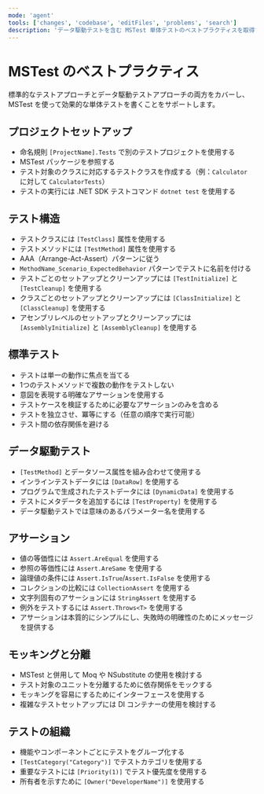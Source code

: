 ```yaml
---
mode: 'agent'
tools: ['changes', 'codebase', 'editFiles', 'problems', 'search']
description: 'データ駆動テストを含む MSTest 単体テストのベストプラクティスを取得する'
---
```


# MSTest のベストプラクティス

標準的なテストアプローチとデータ駆動テストアプローチの両方をカバーし、MSTest を使って効果的な単体テストを書くことをサポートします。

## プロジェクトセットアップ

- 命名規則 `[ProjectName].Tests` で別のテストプロジェクトを使用する
- MSTest パッケージを参照する
- テスト対象のクラスに対応するテストクラスを作成する（例：`Calculator` に対して `CalculatorTests`）
- テストの実行には .NET SDK テストコマンド `dotnet test` を使用する

## テスト構造

- テストクラスには `[TestClass]` 属性を使用する
- テストメソッドには `[TestMethod]` 属性を使用する
- AAA（Arrange-Act-Assert）パターンに従う
- `MethodName_Scenario_ExpectedBehavior` パターンでテストに名前を付ける
- テストごとのセットアップとクリーンアップには `[TestInitialize]` と `[TestCleanup]` を使用する
- クラスごとのセットアップとクリーンアップには `[ClassInitialize]` と `[ClassCleanup]` を使用する
- アセンブリレベルのセットアップとクリーンアップには `[AssemblyInitialize]` と `[AssemblyCleanup]` を使用する

## 標準テスト

- テストは単一の動作に焦点を当てる
- 1つのテストメソッドで複数の動作をテストしない
- 意図を表現する明確なアサーションを使用する
- テストケースを検証するために必要なアサーションのみを含める
- テストを独立させ、冪等にする（任意の順序で実行可能）
- テスト間の依存関係を避ける

## データ駆動テスト

- `[TestMethod]` とデータソース属性を組み合わせて使用する
- インラインテストデータには `[DataRow]` を使用する
- プログラムで生成されたテストデータには `[DynamicData]` を使用する
- テストにメタデータを追加するには `[TestProperty]` を使用する
- データ駆動テストでは意味のあるパラメーター名を使用する

## アサーション

- 値の等価性には `Assert.AreEqual` を使用する
- 参照の等価性には `Assert.AreSame` を使用する
- 論理値の条件には `Assert.IsTrue`/`Assert.IsFalse` を使用する
- コレクションの比較には `CollectionAssert` を使用する
- 文字列固有のアサーションには `StringAssert` を使用する
- 例外をテストするには `Assert.Throws<T>` を使用する
- アサーションは本質的にシンプルにし、失敗時の明確性のためにメッセージを提供する

## モッキングと分離

- MSTest と併用して Moq や NSubstitute の使用を検討する
- テスト対象のユニットを分離するために依存関係をモックする
- モッキングを容易にするためにインターフェースを使用する
- 複雑なテストセットアップには DI コンテナーの使用を検討する

## テストの組織

- 機能やコンポーネントごとにテストをグループ化する
- `[TestCategory("Category")]` でテストカテゴリを使用する
- 重要なテストには `[Priority(1)]` でテスト優先度を使用する
- 所有者を示すために `[Owner("DeveloperName")]` を使用する